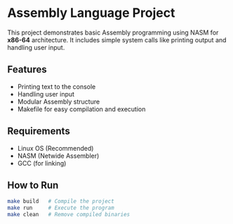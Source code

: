 # Assembly Language Project

This project demonstrates basic Assembly programming using NASM for **x86-64** architecture. It includes simple system calls like printing output and handling user input.

## Features
- Printing text to the console
- Handling user input
- Modular Assembly structure
- Makefile for easy compilation and execution

## Requirements
- Linux OS (Recommended)
- NASM (Netwide Assembler)
- GCC (for linking)

## How to Run
```bash
make build   # Compile the project
make run     # Execute the program
make clean   # Remove compiled binaries
